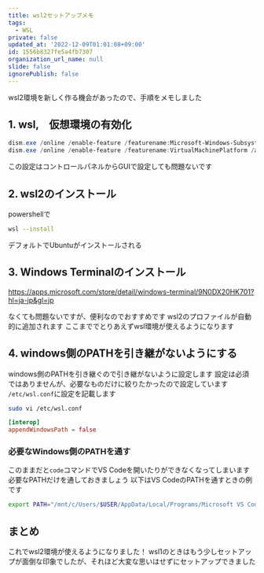 ```yaml
---
title: wsl2セットアップメモ
tags:
  - WSL
private: false
updated_at: '2022-12-09T01:01:08+09:00'
id: 1556b8327fe5a4fb7307
organization_url_name: null
slide: false
ignorePublish: false
---
```

wsl2環境を新しく作る機会があったので、手順をメモしました

## 1. wsl,　仮想環境の有効化
```powershell
dism.exe /online /enable-feature /featurename:Microsoft-Windows-Subsystem-Linux /all /norestart
dism.exe /online /enable-feature /featurename:VirtualMachinePlatform /all
```

この設定はコントロールパネルからGUIで設定しても問題ないです

## 2. wsl2のインストール
powershellで
```bash
wsl --install
```

デフォルトでUbuntuがインストールされる

## 3. Windows Terminalのインストール
https://apps.microsoft.com/store/detail/windows-terminal/9N0DX20HK701?hl=ja-jp&gl=jp

なくても問題ないですが、便利なのでおすすめです
wsl2のプロファイルが自動的に追加されます
ここまででとりあえずwsl環境が使えるようになります

## 4. windows側のPATHを引き継がないようにする
windows側のPATHを引き継ぐので引き継がないように設定します
設定は必須ではありませんが、必要なものだけに絞りたかったので設定しています
`/etc/wsl.conf`に設定を記載します
```bash
sudo vi /etc/wsl.conf
```

```conf:wsl.conf
[interop]
appendWindowsPath = false
```

### 必要なWindows側のPATHを通す
このままだと`code`コマンドでVS Codeを開いたりができなくなってしまいます
必要なPATHだけを通しておきましょう
以下はVS CodeのPATHを通すときの例です
```bash
export PATH="/mnt/c/Users/$USER/AppData/Local/Programs/Microsoft VS Code/bin:$PATH"
```

## まとめ
これでwsl2環境が使えるようになりました！
wsl1のときはもう少しセットアップが面倒な印象でしたが、それほど大変な思いはせずにセットアップできました
